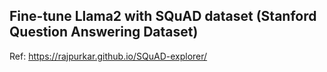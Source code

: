 
## Fine-tune Llama2 with SQuAD dataset (Stanford Question Answering Dataset)

Ref: https://rajpurkar.github.io/SQuAD-explorer/</br>

